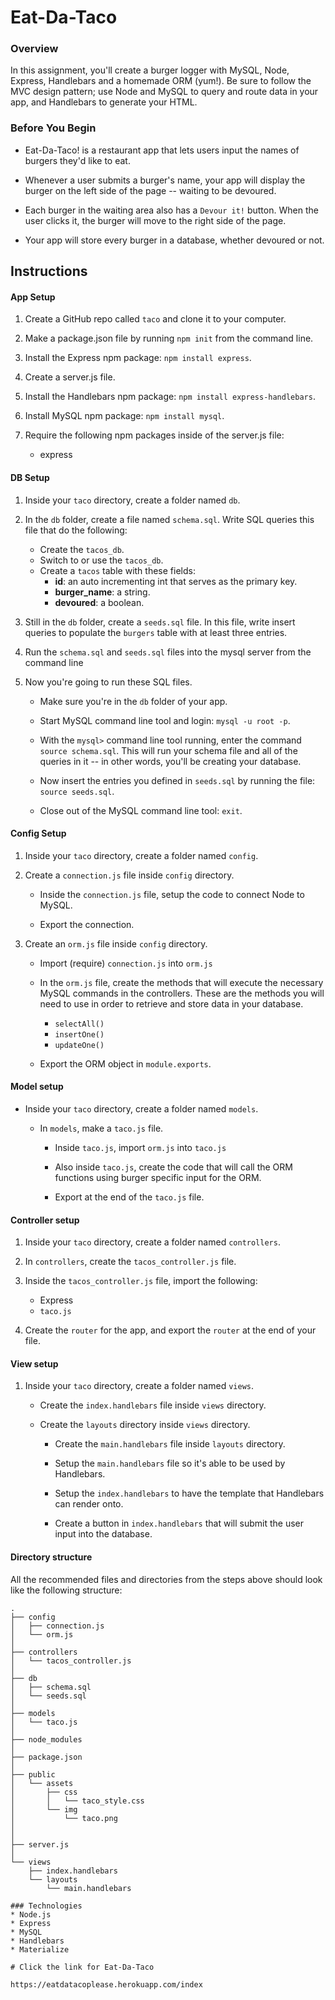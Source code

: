 # Eat-Da-Taco

### Overview

In this assignment, you'll create a burger logger with MySQL, Node, Express, Handlebars and a homemade ORM (yum!). Be sure to follow the MVC design pattern; use Node and MySQL to query and route data in your app, and Handlebars to generate your HTML.


### Before You Begin

* Eat-Da-Taco! is a restaurant app that lets users input the names of burgers they'd like to eat.

* Whenever a user submits a burger's name, your app will display the burger on the left side of the page -- waiting to be devoured.

* Each burger in the waiting area also has a `Devour it!` button. When the user clicks it, the burger will move to the right side of the page.

* Your app will store every burger in a database, whether devoured or not.


## Instructions

#### App Setup

1. Create a GitHub repo called `taco` and clone it to your computer.

2. Make a package.json file by running `npm init` from the command line.

3. Install the Express npm package: `npm install express`.

4. Create a server.js file.

5. Install the Handlebars npm package: `npm install express-handlebars`.

6. Install MySQL npm package: `npm install mysql`.

7. Require the following npm packages inside of the server.js file:
   * express

#### DB Setup

1. Inside your `taco` directory, create a folder named `db`.

2. In the `db` folder, create a file named `schema.sql`. Write SQL queries this file that do the following:

   * Create the `tacos_db`.
   * Switch to or use the `tacos_db`.
   * Create a `tacos` table with these fields:
     * **id**: an auto incrementing int that serves as the primary key.
     * **burger_name**: a string.
     * **devoured**: a boolean.

3. Still in the `db` folder, create a `seeds.sql` file. In this file, write insert queries to populate the `burgers` table with at least three entries.

4. Run the `schema.sql` and `seeds.sql` files into the mysql server from the command line

5. Now you're going to run these SQL files.

   * Make sure you're in the `db` folder of your app.

   * Start MySQL command line tool and login: `mysql -u root -p`.

   * With the `mysql>` command line tool running, enter the command `source schema.sql`. This will run your schema file and all of the queries in it -- in other words, you'll be creating your database.

   * Now insert the entries you defined in `seeds.sql` by running the file: `source seeds.sql`.

   * Close out of the MySQL command line tool: `exit`.

#### Config Setup

1. Inside your `taco` directory, create a folder named `config`.

2. Create a `connection.js` file inside `config` directory.

   * Inside the `connection.js` file, setup the code to connect Node to MySQL.

   * Export the connection.

3. Create an `orm.js` file inside `config` directory.

   * Import (require) `connection.js` into `orm.js`

   * In the `orm.js` file, create the methods that will execute the necessary MySQL commands in the controllers. These are the methods you will need to use in order to retrieve and store data in your database.

     * `selectAll()`
     * `insertOne()`
     * `updateOne()`

   * Export the ORM object in `module.exports`.

#### Model setup

* Inside your `taco` directory, create a folder named `models`.

  * In `models`, make a `taco.js` file.

    * Inside `taco.js`, import `orm.js` into `taco.js`

    * Also inside `taco.js`, create the code that will call the ORM functions using burger specific input for the ORM.

    * Export at the end of the `taco.js` file.

#### Controller setup

1. Inside your `taco` directory, create a folder named `controllers`.

2. In `controllers`, create the `tacos_controller.js` file.

3. Inside the `tacos_controller.js` file, import the following:

   * Express
   * `taco.js`

4. Create the `router` for the app, and export the `router` at the end of your file.

#### View setup

1. Inside your `taco` directory, create a folder named `views`.

   * Create the `index.handlebars` file inside `views` directory.

   * Create the `layouts` directory inside `views` directory.

     * Create the `main.handlebars` file inside `layouts` directory.

     * Setup the `main.handlebars` file so it's able to be used by Handlebars.

     * Setup the `index.handlebars` to have the template that Handlebars can render onto.

     * Create a button in `index.handlebars` that will submit the user input into the database.

#### Directory structure

All the recommended files and directories from the steps above should look like the following structure:

```
.
├── config
│   ├── connection.js
│   └── orm.js
│ 
├── controllers
│   └── tacos_controller.js
│
├── db
│   ├── schema.sql
│   └── seeds.sql
│
├── models
│   └── taco.js
│ 
├── node_modules
│ 
├── package.json
│
├── public
│   └── assets
│       ├── css
│       │   └── taco_style.css
│       └── img
│           └── taco.png
│   
│
├── server.js
│
└── views
    ├── index.handlebars
    └── layouts
        └── main.handlebars
        
### Technologies
* Node.js
* Express
* MySQL
* Handlebars
* Materialize
        
# Click the link for Eat-Da-Taco 

https://eatdatacoplease.herokuapp.com/index
